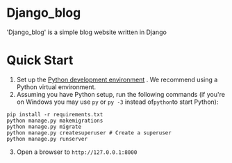 # Django_blog
'Django_blog' is a simple blog website written in Django
  
# Quick Start

1. Set up the [Python development environment](https://developer.mozilla.org/en-US/docs/Learn/Server-side/Django/development_environment) . We recommend using a Python virtual environment.
2. Assuming you have Python setup, run the following commands (if you're on Windows you may use ```py``` or ```py -3``` instead of```python```to start Python):

```
pip install -r requirements.txt
python manage.py makemigrations
python manage.py migrate
python manage.py createsuperuser # Create a superuser
python manage.py runserver 

```
3. Open a browser to ``` http://127.0.0.1:8000 ``` 
